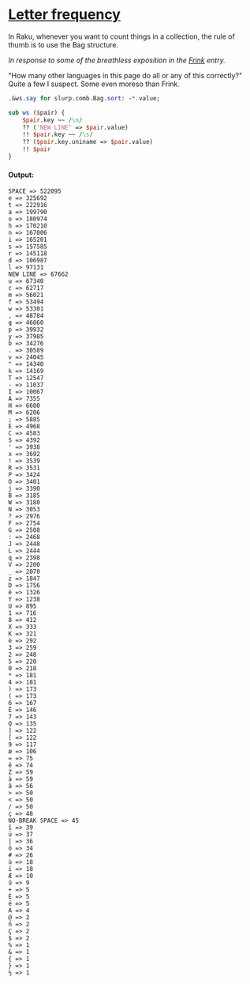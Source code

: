 [1]: https://rosettacode.org/wiki/Letter_frequency

# [Letter frequency][1]





In Raku, whenever you want to count things in a collection, the rule of thumb is to use the Bag structure.



*In response to some of the breathless exposition in the [Frink](#Frink) entry.*



"How many other languages in this page do all or any of this correctly?" Quite a few I suspect. Some even moreso than Frink.

```perl
.&ws.say for slurp.comb.Bag.sort: -*.value;

sub ws ($pair) { 
    $pair.key ~~ /\n/
    ?? ('NEW LINE' => $pair.value)
    !! $pair.key ~~ /\s/
    ?? ($pair.key.uniname => $pair.value)
    !! $pair
}
```

#### Output:
```
SPACE => 522095
e => 325692
t => 222916
a => 199790
o => 180974
h => 170210
n => 167006
i => 165201
s => 157585
r => 145118
d => 106987
l => 97131
NEW LINE => 67662
u => 67340
c => 62717
m => 56021
f => 53494
w => 53301
, => 48784
g => 46060
p => 39932
y => 37985
b => 34276
. => 30589
v => 24045
" => 14340
k => 14169
T => 12547
- => 11037
I => 10067
A => 7355
H => 6600
M => 6206
; => 5885
E => 4968
C => 4583
S => 4392
' => 3938
x => 3692
! => 3539
R => 3531
P => 3424
O => 3401
j => 3390
B => 3185
W => 3180
N => 3053
? => 2976
F => 2754
G => 2508
: => 2468
J => 2448
L => 2444
q => 2398
V => 2200
_ => 2070
z => 1847
D => 1756
é => 1326
Y => 1238
U => 895
1 => 716
8 => 412
X => 333
K => 321
è => 292
3 => 259
2 => 248
5 => 220
0 => 218
* => 181
4 => 181
) => 173
( => 173
6 => 167
É => 146
7 => 143
Q => 135
] => 122
[ => 122
9 => 117
æ => 106
= => 75
ê => 74
Z => 59
à => 59
â => 56
> => 50
< => 50
/ => 50
ç => 48
NO-BREAK SPACE => 45
î => 39
ü => 37
| => 36
ô => 34
# => 26
ù => 18
ï => 18
Æ => 10
û => 9
+ => 5
È => 5
ë => 5
À => 4
@ => 2
ñ => 2
Ç => 2
$ => 2
% => 1
& => 1
{ => 1
} => 1
½ => 1
```
